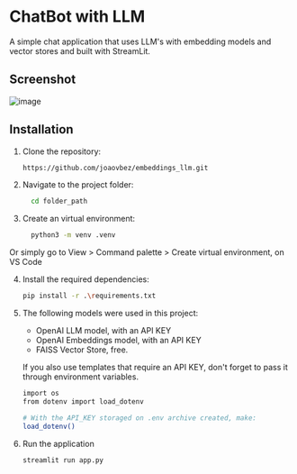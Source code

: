 # ChatBot with LLM #
A simple chat application that uses LLM's with embedding models and vector stores and built with StreamLit.

## Screenshot ##
![image](https://github.com/user-attachments/assets/999da83f-5599-4b43-b64a-67658d699615)

## Installation ##

1. Clone the repository:
     ```bash
     https://github.com/joaovbez/embeddings_llm.git

2. Navigate to the project folder:
   ```bash
     cd folder_path

3. Create an virtual environment:
   ```bash
     python3 -m venv .venv
Or simply go to View > Command palette > Create virtual environment, on VS Code

4. Install the required dependencies:
   ```bash
   pip install -r .\requirements.txt

5. The following models were used in this project:
   - OpenAI LLM model, with an API KEY 
   - OpenAI Embeddings model, with an API KEY
   - FAISS Vector Store, free.

   If you also use templates that require an API KEY, don't forget to pass it through environment variables.
   ```bash
   import os
   from dotenv import load_dotenv

   # With the API_KEY storaged on .env archive created, make:
   load_dotenv()  

6. Run the application
   ```bash
   streamlit run app.py
